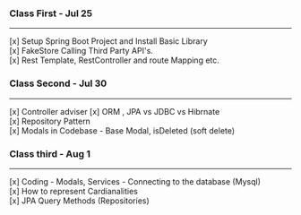 ### Class First - Jul 25

---
[x] Setup Spring Boot Project and Install Basic Library <br>
[x] FakeStore Calling Third Party API's. <br>
[x] Rest Template, RestController and route Mapping etc. <br>

### Class Second - Jul 30

---
[x] Controller adviser
[x] ORM , JPA vs JDBC vs Hibrnate <br>
[x] Repository Pattern <br> 
[x] Modals in Codebase - Base Modal, isDeleted (soft delete)

### Class third - Aug 1

---

[x] Coding - Modals, Services - Connecting to the database (Mysql) <br>
[x] How to represent Cardianalities <br>
[x] JPA Query Methods (Repositories)